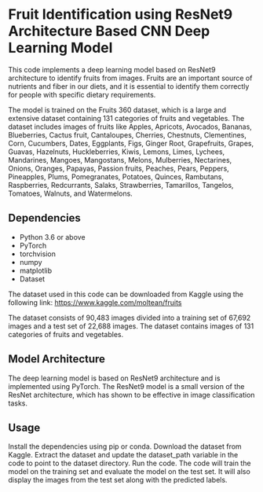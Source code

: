 # **Fruit Identification using ResNet9 Architecture Based CNN Deep Learning Model**


This code implements a deep learning model based on ResNet9 architecture to identify fruits from images. Fruits are an important source of nutrients and fiber in our diets, and it is essential to identify them correctly for people with specific dietary requirements.

The model is trained on the Fruits 360 dataset, which is a large and extensive dataset containing 131 categories of fruits and vegetables. The dataset includes images of fruits like Apples, Apricots, Avocados, Bananas, Blueberries, Cactus fruit, Cantaloupes, Cherries, Chestnuts, Clementines, Corn, Cucumbers, Dates, Eggplants, Figs, Ginger Root, Grapefruits, Grapes, Guavas, Hazelnuts, Huckleberries, Kiwis, Lemons, Limes, Lychees, Mandarines, Mangoes, Mangostans, Melons, Mulberries, Nectarines, Onions, Oranges, Papayas, Passion fruits, Peaches, Pears, Peppers, Pineapples, Plums, Pomegranates, Potatoes, Quinces, Rambutans, Raspberries, Redcurrants, Salaks, Strawberries, Tamarillos, Tangelos, Tomatoes, Walnuts, and Watermelons.

## Dependencies
* Python 3.6 or above
* PyTorch
* torchvision
* numpy
* matplotlib
* Dataset

The dataset used in this code can be downloaded from Kaggle using the following link: https://www.kaggle.com/moltean/fruits

The dataset consists of 90,483 images divided into a training set of 67,692 images and a test set of 22,688 images. The dataset contains images of 131 categories of fruits and vegetables.

## Model Architecture
The deep learning model is based on ResNet9 architecture and is implemented using PyTorch. The ResNet9 model is a small version of the ResNet architecture, which has shown to be effective in image classification tasks.

## Usage
Install the dependencies using pip or conda.
Download the dataset from Kaggle.
Extract the dataset and update the dataset_path variable in the code to point to the dataset directory.
Run the code.
The code will train the model on the training set and evaluate the model on the test set. It will also display the images from the test set along with the predicted labels.


